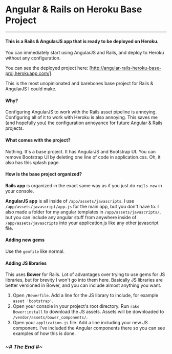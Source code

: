 # Angular & Rails on Heroku Base Project
----
#### This is a Rails & AngularJS app that is ready to be deployed on Heroku. 
You can immediately start using AngularJS and Rails, and deploy to Heroku without any configuration.

You can see the deployed project here: [http://angular-rails-heroku-base-proj.herokuapp.com/].

This is the most unopinionated and barebones base project for Rails & AngularJS I could make.

#### Why?
Configuring AngularJS to work with the Rails asset pipeline is annoying. Configuring all of it to work with Heroku is also annoying. This saves me (and hopefully you) the configuration annoyance for future Angular & Rails projects.

#### What comes with the project?
Nothing. It's a base project. It has AngularJS and Bootstrap UI. You can remove Bootstrap UI by deleting one line of code in application.css. Oh, it also has this splash page.

#### How is the base project organized?
**Rails app** is organized in the exact same way as if you just do `rails new` in your console.

**AngularJS app** is all inside of `/app/assets/javascripts`. I use `/app/assets/javascript/app.js` for the main app, but you don't have to. I also made a folder for my angular templates in `/app/assets/javascripts/`, but you can include any angular stuff from anywhere inside of `/app/assets/javascripts` into your application.js like any other javascript file. 

#### Adding new gems
Use the `gemfile` like normal.

#### Adding JS libraries
This uses **Bower** for Rails. Lot of advantages over trying to use gems for JS libraries, but for brevity I won't go into them here. Basically JS libraries are better versioned in Bower, and you can include almost anything you want.

1. Open `/Bowerfile`. Add a line for the JS library to include, for example `asset 'bootstrap'`.
2. Open your console in your project's root directory. Run `rake Bower:install` to download the JS assets. Assets will be downloaded to `/vendor/assets/bower_components/`.
3. Open your `application.js` file. Add a line including your new JS component. I've included the Angular components there so you can see examples of how this is done.

### ~*# The End #*~
